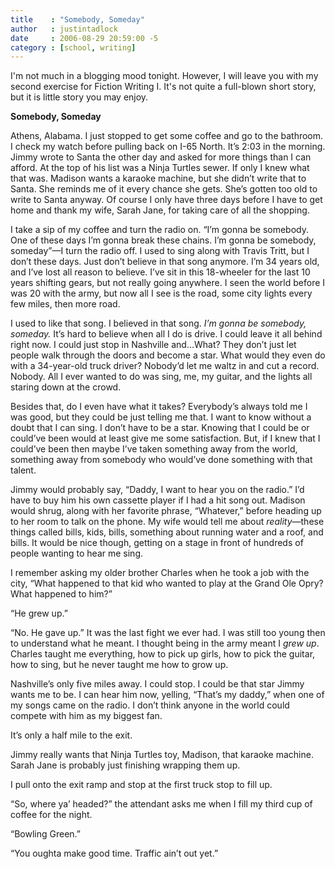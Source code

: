 ```yaml
---
title    : "Somebody, Someday"
author   : justintadlock
date     : 2006-08-29 20:59:00 -5
category : [school, writing]
---
```


I'm not much in a blogging mood tonight.  However, I will leave you with my second exercise for Fiction Writing I.  It's not quite a full-blown short story, but it is little story you may enjoy.

<b>Somebody, Someday</b>

Athens, Alabama.  I just stopped to get some coffee and go to the bathroom.  I check my watch before pulling back on I-65 North.  It’s 2:03 in the morning.  Jimmy wrote to Santa the other day and asked for more things than I can afford.  At the top of his list was a Ninja Turtles sewer.  If only I knew what that was.  Madison wants a karaoke machine, but she didn’t write that to Santa.  She reminds me of it every chance she gets.  She’s gotten too old to write to Santa anyway.  Of course I only have three days before I have to get home and thank my wife, Sarah Jane, for taking care of all the shopping.

I take a sip of my coffee and turn the radio on.  “I’m gonna be somebody.  One of these days I’m gonna break these chains.  I’m gonna be somebody, someday”—I turn the radio off.  I used to sing along with Travis Tritt, but I don’t these days.  Just don’t believe in that song anymore.  I’m 34 years old, and I’ve lost all reason to believe.  I’ve sit in this 18-wheeler for the last 10 years shifting gears, but not really going anywhere.  I seen the world before I was 20 with the army, but now all I see is the road, some city lights every few miles, then more road.

I used to like that song.  I believed in that song.  <i> I’m gonna be somebody, someday.</i>  It’s hard to believe when all I do is drive.  I could leave it all behind right now.  I could just stop in Nashville and…What?  They don’t just let people walk through the doors and become a star.  What would they even do with a 34-year-old truck driver?  Nobody’d let me waltz in and cut a record.  Nobody.  All I ever wanted to do was sing, me, my guitar, and the lights all staring down at the crowd.

Besides that, do I even have what it takes?  Everybody’s always told me I was good, but they could be just telling me that.  I want to know without a doubt that I can sing.  I don’t have to be a star.  Knowing that I could be or could’ve been would at least give me some satisfaction.  But, if I knew that I could’ve been then maybe I’ve taken something away from the world, something away from somebody who would’ve done something with that talent.

Jimmy would probably say, “Daddy, I want to hear you on the radio.”  I’d have to buy him his own cassette player if I had a hit song out.  Madison would shrug, along with her favorite phrase, “Whatever,” before heading up to her room to talk on the phone.  My wife would tell me about <i> reality</i>&mdash;these things called bills, kids, bills, something about running water and a roof, and bills.  It would be nice though, getting on a stage in front of hundreds of people wanting to hear me sing.

I remember asking my older brother Charles when he took a job with the city, “What happened to that kid who wanted to play at the Grand Ole Opry?  What happened to him?”

“He grew up.”

“No.  He gave up.”  It was the last fight we ever had.  I was still too young then to understand what he meant.  I thought being in the army meant I <i> grew up</i>.  Charles taught me everything, how to pick up girls, how to pick the guitar, how to sing, but he never taught me how to grow up.

Nashville’s only five miles away.  I could stop.  I could be that star Jimmy wants me to be.  I can hear him now, yelling, “That’s my daddy,” when one of my songs came on the radio.  I don’t think anyone in the world could compete with him as my biggest fan.

It’s only a half mile to the exit.

Jimmy really wants that Ninja Turtles toy, Madison, that karaoke machine.  Sarah Jane is probably just finishing wrapping them up.

I pull onto the exit ramp and stop at the first truck stop to fill up.

“So, where ya’ headed?” the attendant asks me when I fill my third cup of coffee for the night.

“Bowling Green.”

“You oughta make good time.  Traffic ain’t out yet.”
